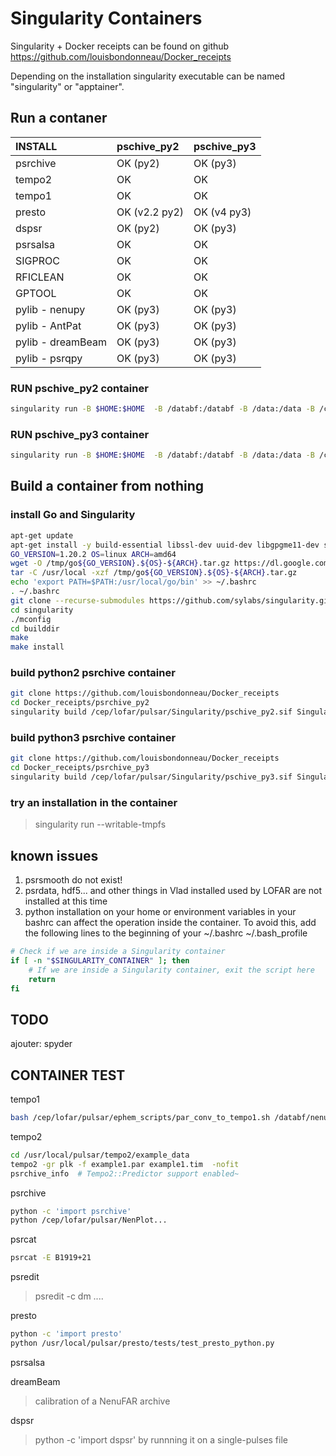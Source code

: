 Singularity Containers
======================

Singularity + Docker receipts can be found on github https://github.com/louisbondonneau/Docker_receipts

Depending on the installation singularity executable can be named "singularity" or "apptainer".

Run a contaner
--------------

| INSTALL            |   pschive_py2  |   pschive_py3  |
| :----------------- |:---------------|:---------------|
| psrchive           | OK (py2)       | OK (py3)       |
| tempo2             | OK             | OK             |
| tempo1             | OK             | OK             |
| presto             | OK (v2.2 py2)  | OK (v4 py3)    |
| dspsr              | OK (py2)       | OK (py3)       |
| psrsalsa           | OK             | OK             |
| SIGPROC            | OK             | OK             |
| RFICLEAN           | OK             | OK             |
| GPTOOL             | OK             | OK             |
| pylib - nenupy     | OK (py3)       | OK (py3)       |
| pylib - AntPat     | OK (py3)       | OK (py3)       |
| pylib - dreamBeam  | OK (py3)       | OK (py3)       |
| pylib - psrqpy     | OK (py3)       | OK (py3)       |

### RUN pschive_py2 container
``` bash
singularity run -B $HOME:$HOME  -B /databf:/databf -B /data:/data -B /cep:/cep -B ~/.Xauthority:/home/root/.Xauthority /cep/lofar/pulsar/Singularity/pschive_py2.sif
```

### RUN pschive_py3 container
``` bash
singularity run -B $HOME:$HOME  -B /databf:/databf -B /data:/data -B /cep:/cep -B ~/.Xauthority:/home/root/.Xauthority /cep/lofar/pulsar/Singularity/pschive_py3.sif
```

Build a container from nothing
------------------------------

### install Go and Singularity
``` bash
apt-get update
apt-get install -y build-essential libssl-dev uuid-dev libgpgme11-dev squashfs-tools libseccomp-dev wget pkg-config git cryptsetup libglib2.0-dev
GO_VERSION=1.20.2 OS=linux ARCH=amd64
wget -O /tmp/go${GO_VERSION}.${OS}-${ARCH}.tar.gz https://dl.google.com/go/go${GO_VERSION}.${OS}-${ARCH}.tar.gz
tar -C /usr/local -xzf /tmp/go${GO_VERSION}.${OS}-${ARCH}.tar.gz
echo 'export PATH=$PATH:/usr/local/go/bin' >> ~/.bashrc
. ~/.bashrc
git clone --recurse-submodules https://github.com/sylabs/singularity.git singularity
cd singularity
./mconfig
cd builddir
make
make install
```

### build python2 psrchive container
``` bash
git clone https://github.com/louisbondonneau/Docker_receipts
cd Docker_receipts/psrchive_py2
singularity build /cep/lofar/pulsar/Singularity/pschive_py2.sif Singularity
```

### build python3 psrchive container
``` bash
git clone https://github.com/louisbondonneau/Docker_receipts
cd Docker_receipts/psrchive_py3
singularity build /cep/lofar/pulsar/Singularity/pschive_py3.sif Singularity
```

### try an installation in the container

> singularity run --writable-tmpfs

known issues
------------
  1. psrsmooth do not exist!
  2. psrdata, hdf5... and other things in Vlad installed used by LOFAR are not installed at this time
  3. python installation on your home or environment variables in your bashrc can affect the operation inside the container. To avoid this, add the following lines to the beginning of your ~/.bashrc ~/.bash_profile
``` bash
# Check if we are inside a Singularity container
if [ -n "$SINGULARITY_CONTAINER" ]; then
    # If we are inside a Singularity container, exit the script here
    return
fi
```

TODO
----
ajouter:
  spyder

CONTAINER TEST
--------------

tempo1
``` bash
bash /cep/lofar/pulsar/ephem_scripts/par_conv_to_tempo1.sh /databf/nenufar-pulsar/ES03/ephem/B1919+21.par
```

tempo2
``` bash
cd /usr/local/pulsar/tempo2/example_data
tempo2 -gr plk -f example1.par example1.tim  -nofit
psrchive_info  # Tempo2::Predictor support enabled~
```

psrchive
``` bash
python -c 'import psrchive'
python /cep/lofar/pulsar/NenPlot...
```

psrcat
``` bash
psrcat -E B1919+21
```

psredit
> psredit -c dm ....

presto
``` bash
python -c 'import presto'
python /usr/local/pulsar/presto/tests/test_presto_python.py
```

psrsalsa
> 

dreamBeam
> calibration of a NenuFAR archive

dspsr
> python -c 'import dspsr'
> by runnning it on a single-pulses file